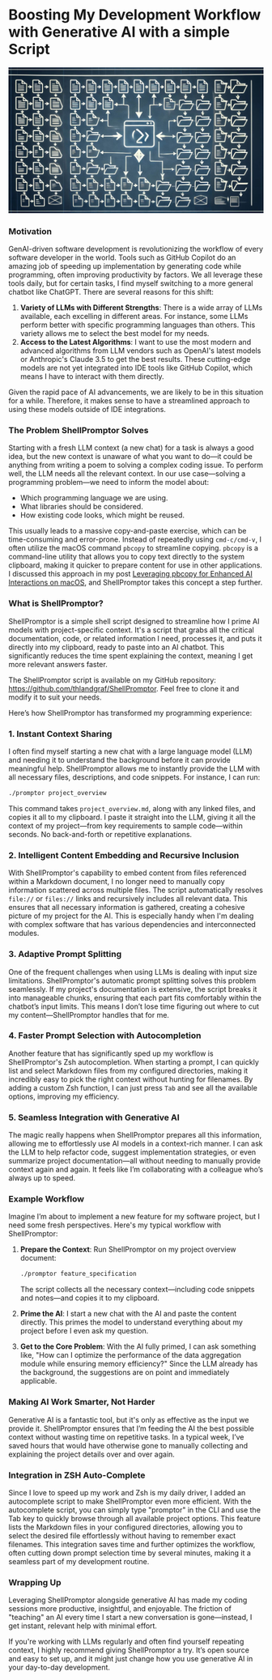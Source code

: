 # Boosting My Development Workflow with Generative AI with a simple Script

![Shell-Promptor](shell-promptor.jpg)

### Motivation

GenAI-driven software development is revolutionizing the workflow of every software developer in the world. Tools such as GitHub Copilot do an amazing job of speeding up implementation by generating code while programming, often improving productivity by factors. We all leverage these tools daily, but for certain tasks, I find myself switching to a more general chatbot like ChatGPT. There are several reasons for this shift:

1. **Variety of LLMs with Different Strengths**: There is a wide array of LLMs available, each excelling in different areas. For instance, some LLMs perform better with specific programming languages than others. This variety allows me to select the best model for my needs.
2. **Access to the Latest Algorithms**: I want to use the most modern and advanced algorithms from LLM vendors such as OpenAI's latest models or Anthropic's Claude 3.5 to get the best results. These cutting-edge models are not yet integrated into IDE tools like GitHub Copilot, which means I have to interact with them directly.

Given the rapid pace of AI advancements, we are likely to be in this situation for a while. Therefore, it makes sense to have a streamlined approach to using these models outside of IDE integrations.

### The Problem ShellPromptor Solves

Starting with a fresh LLM context (a new chat) for a task is always a good idea, but the new context is unaware of what you want to do—it could be anything from writing a poem to solving a complex coding issue. To perform well, the LLM needs all the relevant context. In our use case—solving a programming problem—we need to inform the model about:

- Which programming language we are using.
- What libraries should be considered.
- How existing code looks, which might be reused.

This usually leads to a massive copy-and-paste exercise, which can be time-consuming and error-prone. Instead of repeatedly using `cmd-c/cmd-v`, I often utilize the macOS command `pbcopy` to streamline copying. `pbcopy` is a command-line utility that allows you to copy text directly to the system clipboard, making it quicker to prepare content for use in other applications. I discussed this approach in my post [Leveraging pbcopy for Enhanced AI Interactions on macOS](https://thomaslandgraf.substack.com/p/leveraging-pbcopy-for-enhanced-ai?r=2zxn60), and ShellPromptor takes this concept a step further.

### What is ShellPromptor?

ShellPromptor is a simple shell script designed to streamline how I prime AI models with project-specific context. It's a script that grabs all the critical documentation, code, or related information I need, processes it, and puts it directly into my clipboard, ready to paste into an AI chatbot. This significantly reduces the time spent explaining the context, meaning I get more relevant answers faster.

The ShellPromptor script is available on my GitHub repository: https://github.com/thlandgraf/ShellPromptor. Feel free to clone it and modify it to suit your needs.

Here’s how ShellPromptor has transformed my programming experience:

### **1. Instant Context Sharing**

I often find myself starting a new chat with a large language model (LLM) and needing it to understand the background before it can provide meaningful help. ShellPromptor allows me to instantly provide the LLM with all necessary files, descriptions, and code snippets. For instance, I can run:

```bash
./promptor project_overview
```

This command takes `project_overview.md`, along with any linked files, and copies it all to my clipboard. I paste it straight into the LLM, giving it all the context of my project—from key requirements to sample code—within seconds. No back-and-forth or repetitive explanations.

### **2. Intelligent Content Embedding and Recursive Inclusion**

With ShellPromptor's capability to embed content from files referenced within a Markdown document, I no longer need to manually copy information scattered across multiple files. The script automatically resolves `file://` or `files://` links and recursively includes all relevant data. This ensures that all necessary information is gathered, creating a cohesive picture of my project for the AI. This is especially handy when I'm dealing with complex software that has various dependencies and interconnected modules.

### **3. Adaptive Prompt Splitting**

One of the frequent challenges when using LLMs is dealing with input size limitations. ShellPromptor's automatic prompt splitting solves this problem seamlessly. If my project's documentation is extensive, the script breaks it into manageable chunks, ensuring that each part fits comfortably within the chatbot’s input limits. This means I don’t lose time figuring out where to cut my content—ShellPromptor handles that for me.

### **4. Faster Prompt Selection with Autocompletion**

Another feature that has significantly sped up my workflow is ShellPromptor's Zsh autocompletion. When starting a prompt, I can quickly list and select Markdown files from my configured directories, making it incredibly easy to pick the right context without hunting for filenames. By adding a custom Zsh function, I can just press `Tab` and see all the available options, improving my efficiency.

### **5. Seamless Integration with Generative AI**

The magic really happens when ShellPromptor prepares all this information, allowing me to effortlessly use AI models in a context-rich manner. I can ask the LLM to help refactor code, suggest implementation strategies, or even summarize project documentation—all without needing to manually provide context again and again. It feels like I’m collaborating with a colleague who’s always up to speed.

### **Example Workflow**

Imagine I’m about to implement a new feature for my software project, but I need some fresh perspectives. Here's my typical workflow with ShellPromptor:

1. **Prepare the Context**: Run ShellPromptor on my project overview document:

   ```bash
   ./promptor feature_specification
   ```

   The script collects all the necessary context—including code snippets and notes—and copies it to my clipboard.

2. **Prime the AI**: I start a new chat with the AI and paste the content directly. This primes the model to understand everything about my project before I even ask my question.

3. **Get to the Core Problem**: With the AI fully primed, I can ask something like, "How can I optimize the performance of the data aggregation module while ensuring memory efficiency?" Since the LLM already has the background, the suggestions are on point and immediately applicable.

### **Making AI Work Smarter, Not Harder**

Generative AI is a fantastic tool, but it's only as effective as the input we provide it. ShellPromptor ensures that I’m feeding the AI the best possible context without wasting time on repetitive tasks. In a typical week, I’ve saved hours that would have otherwise gone to manually collecting and explaining the project details over and over again.

### Integration in ZSH Auto-Complete

Since I love to speed up my work and Zsh is my daily driver, I added an autocomplete script to make ShellPromptor even more efficient. With the autocomplete script, you can simply type "promptor" in the CLI and use the Tab key to quickly browse through all available project options. This feature lists the Markdown files in your configured directories, allowing you to select the desired file effortlessly without having to remember exact filenames. This integration saves time and further optimizes the workflow, often cutting down prompt selection time by several minutes, making it a seamless part of my development routine.

### Wrapping Up

Leveraging ShellPromptor alongside generative AI has made my coding sessions more productive, insightful, and enjoyable. The friction of "teaching" an AI every time I start a new conversation is gone—instead, I get instant, relevant help with minimal effort.

If you're working with LLMs regularly and often find yourself repeating context, I highly recommend giving ShellPromptor a try. It’s open source and easy to set up, and it might just change how you use generative AI in your day-to-day development.
